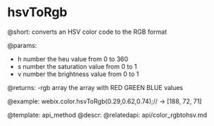 hsvToRgb
=============

@short:
converts an HSV color code to the RGB format	

@params:
- h		number		the heu value from 0 to 360
- s		number		the saturation value from 0 to 1
- v		number 		the brightness value from 0 to 1


@returns:
-rgb	array	the array with RED GREEN BLUE values 

@example:
webix.color.hsvToRgb(0.29,0.62,0.74);// -> [188, 72, 71]

@template:	api_method
@descr:
@relatedapi:
	api/color_rgbtohsv.md

